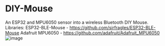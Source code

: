 # DIY-Mouse
An ESP32 and MPU6050 sensor into a wireless Bluetooth  DIY Mouse. 
Libraries:
ESP32-BLE-Mouse - https://github.com/sirfragles/ESP32-BLE-Mouse
Adafruit MPU6050 - https://github.com/adafruit/Adafruit_MPU6050
![image](https://github.com/user-attachments/assets/23a04705-05d7-42fe-83a4-05a76d653b6e)
